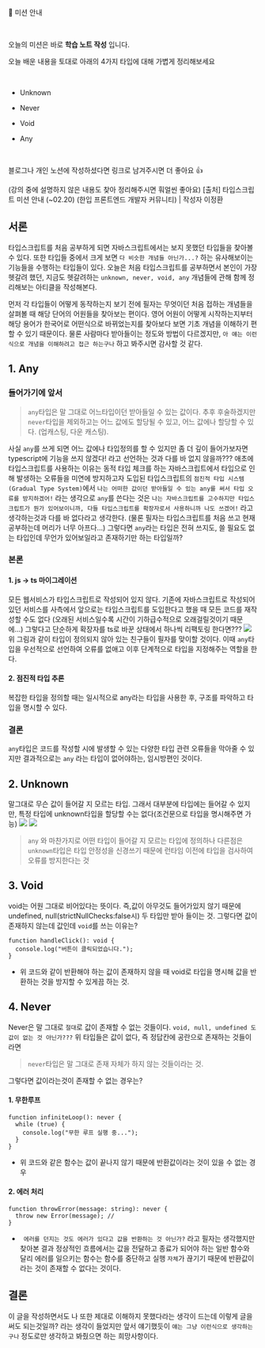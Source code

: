 🎯 미션 안내

​

오늘의 미션은 바로 **학습 노트 작성** 입니다.  

오늘 배운 내용을 토대로 아래의 4가지 타입에 대해 가볍게 정리해보세요

​

- Unknown

- Never

- Void

- Any

​

블로그나 개인 노션에 작성하셨다면 링크로 남겨주시면 더 좋아요 👍  

(강의 중에 설명하지 않은 내용도 찾아 정리해주시면 훠얼씬 좋아요)
[출처] 타입스크립트 미션 안내 (~02.20) (한입 프론트엔드 개발자 커뮤니티) | 작성자 이정환

## 서론
타입스크립트를 처음 공부하게 되면 자바스크립트에서는 보지 못했던 타입들을 찾아볼 수 있다. 또한 타입들 중에서 크게 보면 `다 비슷한 개념들 아닌가...?` 하는 유사해보이는 기능들을 수행하는 타입들이 있다. 오늘은 처음 타입스크립트를 공부하면서 본인이 가장 헷갈려 했던, 지금도 헷갈려하는 `unknown, never, void, any` 개념들에 관해 함께 정리해보는 아티클을 작성해본다.

먼저 각 타입들이 어떻게 동작하는지 보기 전에 필자는 무엇이던 처음 접하는 개념들을 살펴볼 때 해당 단어의 어원들을 찾아보는 편이다. 영어 어원이 어떻게 시작하는지부터 해당 용어가 한국어로 어떤식으로 바뀌었는지를 찾아보다 보면 기초 개념을 이해하기 편할 수 있기 때문이다.
물론 사람마다 받아들이는 정도와 방법이 다르겠지만,
`아 얘는 이런식으로 개념을 이해하려고 접근 하는구나`
하고 봐주시면 감사할 것 같다.

## 1. Any
### 들어가기에 앞서
> `any`타입은 말 그대로 어느타입이던 받아들일 수 있는 값이다. 추후 후술하겠지만 `never`타입을 제외하고는 어느 값에도 할당될 수 있고, 어느 값에나 할당할 수 있다. (업캐스팅, 다운 캐스팅).

사실 `any`를 쓰게 되면 어느 값에나 타입정의를 할 수 있지만 좀 더 깊이 들어가보자면 typescript에 기능을 쓰지 않겠다! 라고 선언하는 것과 다를 바 없지 않을까??? 
애초에 타입스크립트를 사용하는 이유는 동적 타입 체크를 하는 자바스크립트에서 타입으로 인해 발생하는 오류들을 미연에 방지하고자 도입된 타입스크립트의 `점진적 타입 시스템(Gradual Type System)`에서
`나는 어떠한 값이던 받아들일 수 있는 any를 써서 타입 오류를 방지하겠어!`
라는 생각으로 `any`를 쓴다는 것은
`나는 자바스크립트를 고수하지만 타입스크립트가 뭔가 있어보이니까, 다들 타입스크립트를 확장자로서 사용하니까 나도 쓰겠어!`
라고 생각하는것과 다를 바 없다라고 생각한다. (물론 필자는 타입스크립트를 처음 쓰고 현재 공부하는데 머리가 너무 아프다...)
그렇다면 `any`라는 타입은 전혀 쓰지도, 쓸 필요도 없는 타입인데 무언가 있어보일라고 존재하기만 하는 타입일까?

### 본론

#### 1. js -> ts 마이그레이션
모든 웹서비스가 타입스크립트로 작성되어 있지 않다.
기존에 자바스크립트로 작성되어 있던 서비스를 사측에서 앞으로는 타입스크립트를 도입한다고 했을 때 모든 코드를 재작성할 수도 없다 (오래된 서비스일수록 시간이 기하급수적으로 오래걸릴것이기 때문에...)
그렇다고 단순하게 확장자를 ts로 바꾼 상태에서 하나씩 리팩토링 한다면???
![](https://velog.velcdn.com/images/medioloper/post/b41efbac-3ee6-44dd-a7e0-1682a5e02345/image.png)
위 그림과 같이 타입이 정의되지 않아 있는 친구들이 필자를 맞이할 것이다. 이때 `any`타입을 우선적으로 선언하여 오류를 없애고 이후 단계적으로 타입을 지정해주는 역할을 한다.

#### 2. 점진적 타입 추론
복잡한 타입을 정의할 때는 일시적으로 any라는 타입을 사용한 후, 구조를 파악하고 타입을 명시할 수 있다.
### 결론
`any`타입은 코드를 작성할 시에 발생할 수 있는 다양한 타입 관련 오류들을 막아줄 수 있지만 결과적으로는 `any` 라는 타입이 없어야하는, 임시방편인 것이다.

## 2. Unknown
말그대로 무슨 값이 들어갈 지 모르는 타입.
그래서 대부분에 타입에는 들어갈 수 있지만, 특정 타입에 unknown타입을 할당할 수는 없다(조건문으로 타입을 명시해주면 가능)
![](https://velog.velcdn.com/images/medioloper/post/5226ee78-d33b-4b29-ab03-96207338b785/image.png)
![](https://velog.velcdn.com/images/medioloper/post/6181c0fa-6ec4-49b4-9335-806bf7f84f68/image.png)
> `any` 와 마찬가지로 어떤 타입이 들어갈 지 모르는 타입에 정의하나 다른점은 `unknown`타입은 타입 안정성을 신경쓰기 때문에 런타임 이전에 타입을 검사하여 오류를 방지한다는 것


## 3. Void
void는 어원 그대로 비어있다는 뜻이다. 즉,값이 아무것도 들어가있지 않기 때문에 undefined, null(strictNullChecks:false시) 두 타입만 받아 들이는 것. 그렇다면 값이 존재하지 않는데 값인데 `void`를 쓰는 이유는?
```
function handleClick(): void {
  console.log("버튼이 클릭되었습니다.");
}
```
- 위 코드와 같이 반환해야 하는 값이 존재하지 않을 때 void로 타입을 명시해 값을 반환하는 것을 방지할 수 있게끔 하는 것.

## 4. Never
Never은 말 그대로 `절대`로 값이 존재할 수 없는 것들이다.
`void, null, undefined 도 값이 없는 것 아닌가???`
위 타입들은 값이 없다, 즉 정답칸에 공란으로 존재하는 것들이라면
>`never`타입은 말 그대로 존재 자체가 하지 않는 것들이라는 것.

그렇다면 값이라는것이 존재할 수 없는 경우는?
#### 1. 무한루프
```
function infiniteLoop(): never {
  while (true) {
    console.log("무한 루프 실행 중...");
  }
}
```
- 위 코드와 같은 함수는 값이 끝나지 않기 때문에 반환값이라는 것이 있을 수 없는 경우
#### 2. 에러 처리
```
function throwError(message: string): never {
  throw new Error(message); //
}
```
- `
에러를 던지는 것도 에러가 있다고 값을 반환하는 것 아닌가?` 라고 필자는 생각했지만 찾아본 결과 정상적인 흐름에서는 값을 전달하고 종료가 되어야 하는 일반 함수와 달리 에러를 일으키는 함수는 함수를 중단하고 실행 `자체`가 끊기기 때문에 반환값이라는 것이 존재할 수 없다는 것이다.


## 결론
이 글을 작성하면서도 나 또한 제대로 이해하지 못했다라는 생각이 드는데 이렇게 글을 써도 되는것일까? 라는 생각이 들었지만 앞서 얘기했듯이 `얘는 그냥 이런식으로 생각하는구나` 정도로만 생각하고 봐줬으면 하는 희망사항이다.